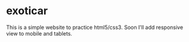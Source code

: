 # exoticar
This is a simple website to practice html5/css3. Soon I'll add responsive view to mobile and tablets.
